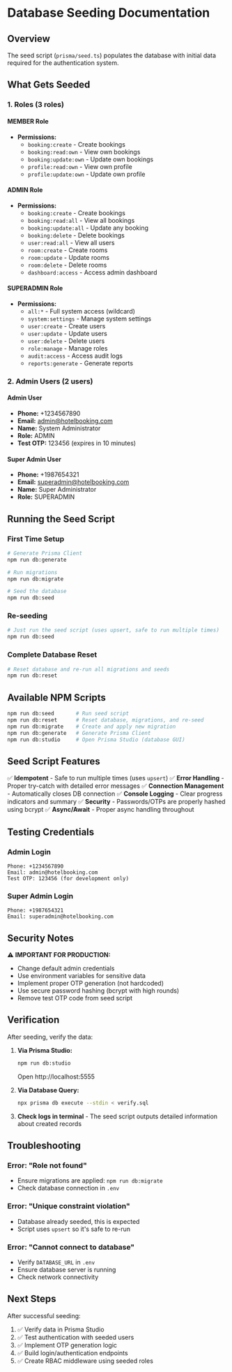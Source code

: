 # Database Seeding Documentation

## Overview
The seed script (`prisma/seed.ts`) populates the database with initial data required for the authentication system.

## What Gets Seeded

### 1. Roles (3 roles)

#### MEMBER Role
- **Permissions:**
  - `booking:create` - Create bookings
  - `booking:read:own` - View own bookings
  - `booking:update:own` - Update own bookings
  - `profile:read:own` - View own profile
  - `profile:update:own` - Update own profile

#### ADMIN Role
- **Permissions:**
  - `booking:create` - Create bookings
  - `booking:read:all` - View all bookings
  - `booking:update:all` - Update any booking
  - `booking:delete` - Delete bookings
  - `user:read:all` - View all users
  - `room:create` - Create rooms
  - `room:update` - Update rooms
  - `room:delete` - Delete rooms
  - `dashboard:access` - Access admin dashboard

#### SUPERADMIN Role
- **Permissions:**
  - `all:*` - Full system access (wildcard)
  - `system:settings` - Manage system settings
  - `user:create` - Create users
  - `user:update` - Update users
  - `user:delete` - Delete users
  - `role:manage` - Manage roles
  - `audit:access` - Access audit logs
  - `reports:generate` - Generate reports

### 2. Admin Users (2 users)

#### Admin User
- **Phone:** +1234567890
- **Email:** admin@hotelbooking.com
- **Name:** System Administrator
- **Role:** ADMIN
- **Test OTP:** 123456 (expires in 10 minutes)

#### Super Admin User
- **Phone:** +1987654321
- **Email:** superadmin@hotelbooking.com
- **Name:** Super Administrator
- **Role:** SUPERADMIN

## Running the Seed Script

### First Time Setup
```bash
# Generate Prisma Client
npm run db:generate

# Run migrations
npm run db:migrate

# Seed the database
npm run db:seed
```

### Re-seeding
```bash
# Just run the seed script (uses upsert, safe to run multiple times)
npm run db:seed
```

### Complete Database Reset
```bash
# Reset database and re-run all migrations and seeds
npm run db:reset
```

## Available NPM Scripts

```bash
npm run db:seed       # Run seed script
npm run db:reset      # Reset database, migrations, and re-seed
npm run db:migrate    # Create and apply new migration
npm run db:generate   # Generate Prisma Client
npm run db:studio     # Open Prisma Studio (database GUI)
```

## Seed Script Features

✅ **Idempotent** - Safe to run multiple times (uses `upsert`)
✅ **Error Handling** - Proper try-catch with detailed error messages
✅ **Connection Management** - Automatically closes DB connection
✅ **Console Logging** - Clear progress indicators and summary
✅ **Security** - Passwords/OTPs are properly hashed using bcrypt
✅ **Async/Await** - Proper async handling throughout

## Testing Credentials

### Admin Login
```
Phone: +1234567890
Email: admin@hotelbooking.com
Test OTP: 123456 (for development only)
```

### Super Admin Login
```
Phone: +1987654321
Email: superadmin@hotelbooking.com
```

## Security Notes

⚠️ **IMPORTANT FOR PRODUCTION:**
- Change default admin credentials
- Use environment variables for sensitive data
- Implement proper OTP generation (not hardcoded)
- Use secure password hashing (bcrypt with high rounds)
- Remove test OTP code from seed script

## Verification

After seeding, verify the data:

1. **Via Prisma Studio:**
   ```bash
   npm run db:studio
   ```
   Open http://localhost:5555

2. **Via Database Query:**
   ```bash
   npx prisma db execute --stdin < verify.sql
   ```

3. **Check logs in terminal** - The seed script outputs detailed information about created records

## Troubleshooting

### Error: "Role not found"
- Ensure migrations are applied: `npm run db:migrate`
- Check database connection in `.env`

### Error: "Unique constraint violation"
- Database already seeded, this is expected
- Script uses `upsert` so it's safe to re-run

### Error: "Cannot connect to database"
- Verify `DATABASE_URL` in `.env`
- Ensure database server is running
- Check network connectivity

## Next Steps

After successful seeding:
1. ✅ Verify data in Prisma Studio
2. ✅ Test authentication with seeded users
3. ✅ Implement OTP generation logic
4. ✅ Build login/authentication endpoints
5. ✅ Create RBAC middleware using seeded roles
